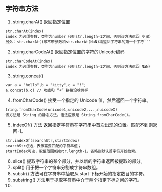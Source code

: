 ## 字符串方法
1. string.charAt() 返回指定位置
``` 
str.charAt(index)  
index 为必须参数，类型为number（0到str.length-1之间，否则该方法返回 空串）
另外：str.charAt()即不带参数和str.charAt(NaN)均返回字符串的第一个字符```
```

2. string.charCodeAt() 返回指定位置的字符的Unicode编码
```
str.charCodeAt(index)  
index 为必须参数，类型为number（0到str.length-1之间，否则该方法返回 NaN）
```

3. string.concat()
```
var a = "hello",b = "kitty",c = "!";
a.concat(b,c) // 功能和 “+” 拼接没啥两样  
```

 4. fromCharCode() 接受一个指定的 Unicode 值，然后返回一个字符串。
 ```
 tring.fromCharCode(unicode1,unicode2,...,nuicodeX) 
 该方法是 String 的静态方法，语法应该是 String.fromCharCode()。
 ```

5. indexOf() 方法  返回指定字符串在字符串中首次出现的位置。匹配不到则返回-1。
```
str.indexOf(searchStr,startIndex)  
searchStr必选，表示需要匹配的字符串值；
startIndex可选，取值范围0到str.length-1，省略则默认首字符开始检索。 
```

6.  slice()     提取字符串的某个部分，并以新的字符串返回被提取的部分。
7.  split()    用于把一个字符串分割成字符串数组。
8.  substr() 方法可在字符串中抽取从 start 下标开始的指定数目的字符。
9.  substring() 方法用于提取字符串中介于两个指定下标之间的字符。
10. 